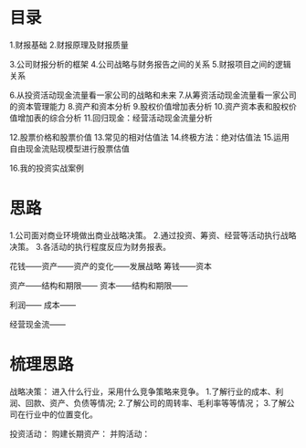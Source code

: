 # 目录
1.财报基础
2.财报原理及财报质量

3.公司财报分析的框架
4.公司战略与财务报告之间的关系
5.财报项目之间的逻辑关系

6.从投资活动现金流量看一家公司的战略和未来
7.从筹资活动现金流量看一家公司的资本管理能力
8.资产和资本分析
9.股权价值增加表分析
10.资产资本表和股权价值增加表的综合分析
11.回归现金：经营活动现金流量分析

12.股票价格和股票价值
13.常见的相对估值法
14.终极方法：绝对估值法
15.运用自由现金流贴现模型进行股票估值

16.我的投资实战案例

# 思路
1.公司面对商业环境做出商业战略决策。
2.通过投资、筹资、经营等活动执行战略决策。
3.各活动的执行程度反应为财务报表。

花钱——资产——资产的变化——发展战略
筹钱——资本

资产——结构和期限——
资本——结构和期限——

利润——
成本——

经营现金流——

# 梳理思路
  战略决策：
    进入什么行业，采用什么竞争策略来竞争。
    1.了解行业的成本、利润、回款、资产、负债等情况;
    2.了解公司的周转率、毛利率等等情况；
    3.了解公司在行业中的位置变化。

投资活动：
  购建长期资产：
  并购活动：

